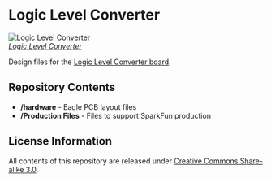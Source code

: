 Logic Level Converter
=====================

[![Logic Level Converter](https://dlnmh9ip6v2uc.cloudfront.net/images/products/1/1/9/7/8/11978-01_medium.jpg)  
*Logic Level Converter*](https://www.sparkfun.com/products/11978)

Design files for the [Logic Level Converter board](https://www.sparkfun.com/products/11978).

Repository Contents
-------------------

* **/hardware** - Eagle PCB layout files
* **/Production Files** - Files to support SparkFun production


License Information
-------------------

All contents of this repository are released under [Creative Commons Share-alike 3.0](http://creativecommons.org/licenses/by-sa/3.0/).
